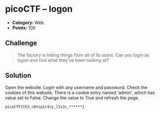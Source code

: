 # picoCTF – logon

* **Category:** Web
* **Points:** 100

## Challenge

> The factory is hiding things from all of its users. Can you login as logon and find what they've been looking at?

## Solution

Open the website. Login with any username and password. Check the cookies of this website. There is a cookie entry named 'admin', which has value set to False. Change the value to True and refresh the page.

```
picoCTF{th3_c0nsp1r4cy_l1v3s_******}
```
